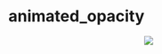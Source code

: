 # animated_opacity

<div align='center'>
  <img src='https://github.com/phferreira/assets/blob/master/gifs/animated_opacity.gif'>
</div>
